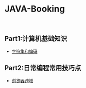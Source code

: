 # JAVA-Booking


<br>

## Part1:计算机基础知识

- [字符集和编码](https://github.com/huangguicheng/Java-Booking/blob/master/%E5%AD%97%E7%AC%A6%E9%9B%86%E5%92%8C%E7%BC%96%E7%A0%81.md)

## Part2:日常编程常用技巧点

- [浏览器跨域](https://github.com/huangguicheng/Java-Booking/blob/master/%E6%B5%8F%E8%A7%88%E5%99%A8%E8%B7%A8%E5%9F%9F%E4%BB%A5%E5%8F%8A%E8%A7%A3%E5%86%B3.md)


